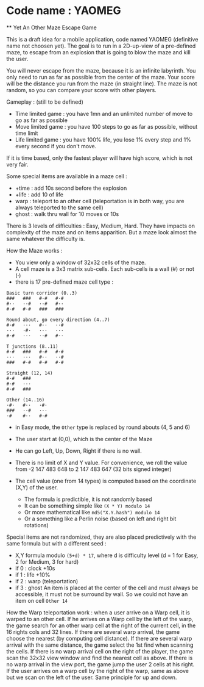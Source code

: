 # Code name : YAOMEG
** Yet An Other Maze Escape Game

This is a draft idea for a mobile application, code named YAOMEG (definitive name not choosen yet).
The goal is to run in a 2D-up-view of a pre-defined maze, to escape from an explosion that is going to blow the maze and kill the user.

You will never escape from the maze, because it is an infinite labyrinth. You only need to run as far as possible from the center of the maze. Your score will be the distance you run from the maze (in straight line). The maze is not random, so you can compare your score with other players.

Gameplay : (still to be defined)
- Time limited game : you have 1mn and an unlimited number of move to go as far as possible
- Move limited game : you have 100 steps to go as far as possible, without time limit
- Life limited game : you have 100% life, you lose 1% every step and 1% every second if you don't move.

If it is time based, only the fastest player will have high score, which is not very fair.

Some special items are available in a maze cell :
- +time : add 10s second before the explosion
- +life : add 10 of life 
- warp : teleport to an other cell (teleportation is in both way, you are always teleported to the same cell)
- ghost : walk thru wall for 10 moves or 10s

There is 3 levels of difficulties : Easy, Medium, Hard. They have impacts on complexity of the maze and on items apparition. But a maze look almost the same whatever the difficulty is.

How the Maze works :
- You view only a window of 32x32 cells of the maze.
- A cell maze is a 3x3 matrix sub-cells. Each sub-cells is a wall (#) or not (·)
- there is 17 pre-defined maze cell type : 
```
Basic turn corridor (0..3)
###   ###   #·#   #·#
#··   ··#   ··#   #··
#·#   #·#   ###   ###

Round about, go every direction (4..7)
#·#   ···   #··   ··#
···   ·#·   ···   ···
#·#   ···   ··#   #··

T junctions (8..11)
#·#   ###   #·#   #·#
···   ···   #··   ··#
###   #·#   #·#   #·#

Straight (12, 14)
#·#   ###
#·#   ···
#·#   ###

Other (14..16)
·#·   #··   ·#·
###   ··#   ···
·#    #··   #·#

```
- in Easy mode, the `Other` type is replaced by round abouts (4, 5 and 6)

- The user start at (0,0), which is the center of the Maze
- He can go Left, Up, Down, Right if there is no wall.
- There is no limit of X and Y value. For convenience, we roll the value from -2 147 483 648 to 2 147 483 647 (32 bits signed integer)
- The cell value (one from 14 types) is computed based on the coordinate (X,Y) of the user.
  - The formula is predictible, it is not randomly based
  - It can be something simple like `(X * Y) modulo 14`
  - Or more mathematical like `md5("X.Y.hash") modulo 14`
  - Or a something like a Perlin noise (based on left and right bit rotations)

Special items are not randomized, they are also placed predictively with the same formula but with a different seed :
- X,Y formula modulo `(5+d) * 17`, where d is difficulty level (d = 1 for Easy, 2 for Medium, 3 for hard)
- if 0 : clock +10s
- if 1 : life +10%
- if 2 : warp (teleportation)
- if 3 : ghost
An item is placed at the center of the cell and must always be accessible, it must not be surround by wall. So we could not have an item on cell `Other 14`

How the Warp teleportation work : when a user arrive on a Warp cell, it is warped to an other cell. If he arrives on a Warp cell by the left of the warp, the game search for an other warp cell at the right of the current cell, in the 16 rights cols and 32 lines. If there are several warp arrival, the game choose the nearest (by computing cell distance). If there are several warp arrival with the same distance, the game select the 1st find when scanning the cells. If there is no warp arrival cell on the right of the player, the game scan the 32x32 view window and find the nearest cell as above. If there is no warp arrival in the view port, the game jump the user 2 cells at his right.
If the user arrives on a warp cell by the right of the warp, same as above but we scan on the left of the user. Same principle for up and down.